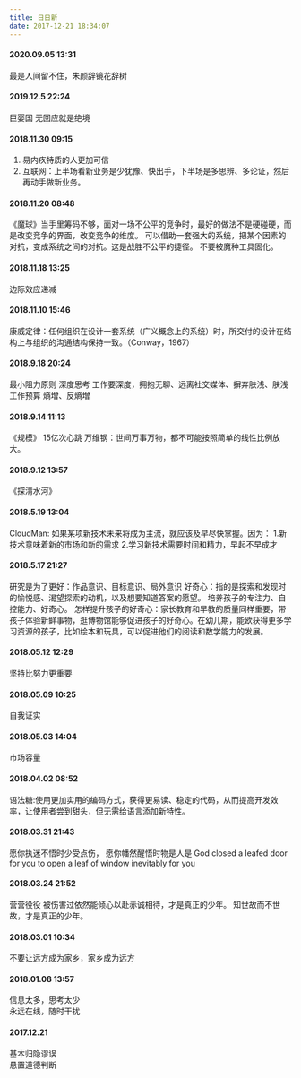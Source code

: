 ```yaml
---
title: 日日新
date: 2017-12-21 18:34:07
---
```

#### 2020.09.05 13:31
最是人间留不住，朱颜辞镜花辞树
#### 2019.12.5 22:24
巨婴国 无回应就是绝境
#### 2018.11.30 09:15
1. 易内疚特质的人更加可信
2. 互联网：上半场看新业务是少犹豫、快出手，下半场是多思辨、多论证，然后再动手做新业务。  
#### 2018.11.20 08:48
《魔球》当手里筹码不够，面对一场不公平的竞争时，最好的做法不是硬碰硬，而是改变竞争的界面，改变竞争的维度。
可以借助一套强大的系统，把某个因素的对抗，变成系统之间的对抗。这是战胜不公平的捷径。
不要被魔种工具固化。
#### 2018.11.18 13:25
边际效应递减
#### 2018.11.10 15:46
康威定律：任何组织在设计一套系统（广义概念上的系统）时，所交付的设计在结构上与组织的沟通结构保持一致。（Conway，1967）
#### 2018.9.18 20:24
最小阻力原则
深度思考
工作要深度，拥抱无聊、远离社交媒体、摒弃肤浅、肤浅工作预算
熵增、反熵增
#### 2018.9.14 11:13
《规模》 15亿次心跳
万维钢：世间万事万物，都不可能按照简单的线性比例放大。
#### 2018.9.12 13:57
《探清水河》
#### 2018.5.19 13:04
CloudMan: 如果某项新技术未来将成为主流，就应该及早尽快掌握。因为：
1.新技术意味着新的市场和新的需求
2.学习新技术需要时间和精力，早起不早成才
#### 2018.5.17 21:27
研究是为了更好：作品意识、目标意识、局外意识
好奇心：指的是探索和发现时的愉悦感、渴望探索的动机，以及想要知道答案的愿望。
培养孩子的专注力、自控能力、好奇心。
怎样提升孩子的好奇心：家长教育和早教的质量同样重要，带孩子体验新鲜事物，逛博物馆能够促进孩子的好奇心。在幼儿期，能欧获得更多学习资源的孩子，比如绘本和玩具，可以促进他们的阅读和数学能力的发展。
#### 2018.05.12 12:29
坚持比努力更重要
#### 2018.05.09 10:25
自我证实
#### 2018.05.03 14:04
市场容量
#### 2018.04.02 08:52
语法糖:使用更加实用的编码方式，获得更易读、稳定的代码，从而提高开发效率，让使用者尝到甜头，但无需给语言添加新特性。
#### 2018.03.31 21:43
愿你执迷不悟时少受点伤， 愿你幡然醒悟时物是人是
God closed a leafed door for you to open a leaf of window inevitably for you
#### 2018.03.24 21:52
营营役役
被伤害过依然能倾心以赴赤诚相待，才是真正的少年。
知世故而不世故，才是真正的少年。
#### 2018.03.01 10:34
不要让远方成为家乡，家乡成为远方
#### 2018.01.08 13:57
信息太多，思考太少  
永远在线，随时干扰
#### 2017.12.21
基本归隐谬误  
悬置道德判断

